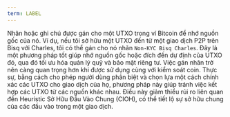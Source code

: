 ```yaml
---
term: LABEL
---
```


Nhãn hoặc ghi chú được gán cho một UTXO trong ví Bitcoin để nhớ nguồn gốc của nó. Ví dụ, nếu tôi sở hữu một UTXO đến từ một giao dịch P2P trên Bisq với Charles, tôi có thể gán cho nó nhãn `Non-KYC Bisq Charles`. Đây là một phương pháp tốt giúp nhớ nguồn gốc hoặc đích đến dự định của UTXO đó, qua đó tối ưu hóa quản lý quỹ và bảo mật riêng tư. Việc gán nhãn trở nên càng quan trọng hơn khi được sử dụng cùng với kiểm soát coin. Thực sự, bằng cách cho phép người dùng phân biệt và chọn lựa một cách chính xác các UTXO cho giao dịch của họ, phương pháp này giúp tránh việc kết hợp các UTXO từ các nguồn khác nhau. Điều này giảm thiểu rủi ro liên quan đến Heuristic Sở Hữu Đầu Vào Chung (CIOH), có thể tiết lộ sự sở hữu chung của các đầu vào trong một giao dịch.